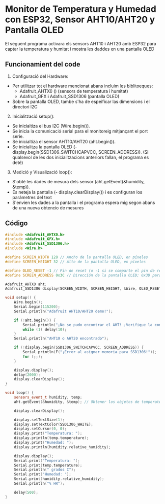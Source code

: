 # Monitor de Temperatura y Humedad con ESP32, Sensor AHT10/AHT20 y Pantalla OLED

El seguent programa activara els sensors AHT10 i AHT20 amb ESP32 para captar la temperatura y humitat i mostra les daddes en una pantalla OLED

 ## Funcionamient del code

1. Configuració del Hardware:

- Per utilitzar tot el hardware mencionat abans incluim les biblitoeques:
  - Adafruit_AHTX0 () (sensors de temperatura i humitat)
  - Adafruit_GFX i Adafruit_SSD1306 (pantalla OLED)
- Sobre la pantalla OLED, tambe s'ha de espeificar las dimensions i el directori I2C

2. Inicialització setup():

- Se inicialtiza el bus I2C (Wire.begin()).
- Se inicia la comunicació serial para el monitoreig mitjançant el port serie.
- Se inicialtiza el sensor AHT10/AHT20 (aht.begin()).
- Se inicialitza la pantalla OLED (- display.begin(SSD1306_SWITCHCAPVCC, SCREEN_ADDRESS)). (Si qualsevol de les dos inicialitzacions anteriors fallan, el programa es deté)

3. Medició y Visualizació loop():

- S'obté les dades de mesura dels sensor (aht.getEvent(&humidity, &temp)).
- Es neteja la pantalla (- display.clearDisplay()) i es configuran los parámetres del text
- S'envien les dades a la pantalla i el programa espera mig segon abans de una nueva obtencio de mesures


## Código

```cpp
#include <Adafruit_AHTX0.h>
#include <Adafruit_GFX.h>
#include <Adafruit_SSD1306.h>
#include <Wire.h>

#define SCREEN_WIDTH 128 // Ancho de la pantalla OLED, en píxeles
#define SCREEN_HEIGHT 32 // Alto de la pantalla OLED, en píxeles

#define OLED_RESET -1 // Pin de reset (o -1 si se comparte el pin de reset del Arduino)
#define SCREEN_ADDRESS 0x3C // Dirección de la pantalla OLED; 0x3D para 128x64, 0x3C para 128x32

Adafruit_AHTX0 aht;
Adafruit_SSD1306 display(SCREEN_WIDTH, SCREEN_HEIGHT, &Wire, OLED_RESET);

void setup() {
    Wire.begin();
    Serial.begin(115200);
    Serial.println("Adafruit AHT10/AHT20 demo!");

    if (!aht.begin()) {
        Serial.println("¡No se pudo encontrar el AHT! ¡Verifique la conexión!");
        while (1) delay(10);
    }
    Serial.println("AHT10 o AHT20 encontrado");

    if (!display.begin(SSD1306_SWITCHCAPVCC, SCREEN_ADDRESS)) {
        Serial.println(F("¡Error al asignar memoria para SSD1306!"));
        for (;;);
    }

    display.display();
    delay(2000);
    display.clearDisplay();
}

void loop() {
    sensors_event_t humidity, temp;
    aht.getEvent(&humidity, &temp); // Obtener los objetos de temperatura y humedad con datos actualizados

    display.clearDisplay();

    display.setTextSize(1);
    display.setTextColor(SSD1306_WHITE);
    display.setCursor(0, 0);
    display.print("Temperatura: ");
    display.println(temp.temperature);
    display.print("Humedad: ");
    display.println(humidity.relative_humidity);

    display.display();
    Serial.print("Temperatura: ");
    Serial.print(temp.temperature);
    Serial.println(" grados C");
    Serial.print("Humedad: ");
    Serial.print(humidity.relative_humidity);
    Serial.println("% HR");

    delay(500);
}
